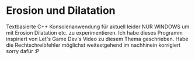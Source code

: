 # Erosion und Dilatation
Textbasierte C++ Konsolenanwendung für aktuell leider NUR WINDOWS um mit Erosion Dilatation etc. zu experimentieren.
Ich habe dieses Programm inspiriert von Let's Game Dev's Video zu diesem Thema geschrieben.
Habe die Rechtschreibfehler möglichst weitestgehend im nachhinein korrigiert sorry dafür :P
